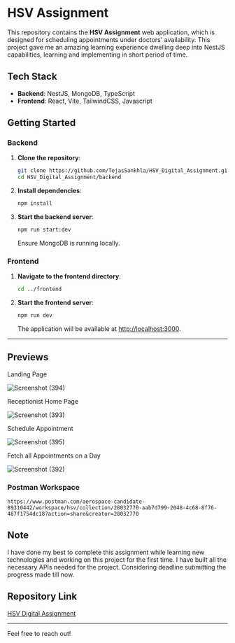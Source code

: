 # HSV Assignment

This repository contains the **HSV Assignment** web application, which is designed for scheduling appointments under doctors' availability. This project gave me an amazing learning experience dwelling deep into NestJS capabilities, learning and implementing in short period of time. 

## Tech Stack

- **Backend**: NestJS, MongoDB, TypeScript
- **Frontend**: React, Vite, TailwindCSS, Javascript

## Getting Started

### Backend

1. **Clone the repository**:
    ```bash
    git clone https://github.com/TejasSankhla/HSV_Digital_Assignment.git
    cd HSV_Digital_Assignment/backend
    ```

2. **Install dependencies**:
    ```bash
    npm install
    ```

3. **Start the backend server**:
    ```bash
    npm run start:dev
    ```

   Ensure MongoDB is running locally.

### Frontend

1. **Navigate to the frontend directory**:
    ```bash
    cd ../frontend
    ```

2. **Start the frontend server**:
    ```bash
    npm run dev
    ```

   The application will be available at [http://localhost:3000](http://localhost:3000).



---

## Previews

Landing Page

![Screenshot (394)](https://github.com/TejasSankhla/HSV_Digital_Assignment/assets/96951896/c27c344a-64b6-471f-9eee-309816040130)

Receptionist Home Page

![Screenshot (393)](https://github.com/TejasSankhla/HSV_Digital_Assignment/assets/96951896/c5e57f30-2505-49aa-a059-14ee57ce6217)

Schedule Appointment

![Screenshot (395)](https://github.com/TejasSankhla/HSV_Digital_Assignment/assets/96951896/34fbbf05-3f0c-4eda-9314-58c31897b836)


Fetch all Appointments on a Day

![Screenshot (392)](https://github.com/TejasSankhla/HSV_Digital_Assignment/assets/96951896/a0ab83c5-9054-4731-b70e-1ccf82765af6)



### Postman Workspace
```
https://www.postman.com/aerospace-candidate-89310442/workspace/hsv/collection/28032770-aab7d799-2048-4c68-8f76-487f1754dc18?action=share&creator=28032770
```


##  Note
I have done my best to complete this assignment while learning new technologies and working on this project for the first time. I have built all the necessary APIs needed for the project. Considering deadline submitting the progress made till now.

## Repository Link

[HSV Digital Assignment](https://github.com/TejasSankhla/HSV_Digital_Assignment.git)

---

Feel free to reach out!
